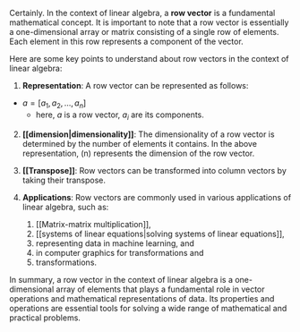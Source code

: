 Certainly. In the context of linear algebra, a **row vector** is a fundamental mathematical concept. It is important to note that a row vector is essentially a one-dimensional array or matrix consisting of a single row of elements. Each element in this row represents a component of the vector.

Here are some key points to understand about row vectors in the context of linear algebra:

1. **Representation**: A row vector can be represented as follows:
   
- $a = [a_1, a_2, \dots, a_n]$
	- here, $a$ is a row vector, $a_i$ are its components. 

2. **[[dimension|dimensionality]]**: The dimensionality of a row vector is determined by the number of elements it contains. In the above representation, \(n\) represents the dimension of the row vector.

3. **[[Transpose]]**: Row vectors can be transformed into column vectors by taking their transpose. 


5. **Applications**: Row vectors are commonly used in various applications of linear algebra, such as: 
	1. [[Matrix-matrix multiplication]],  
	2. [[systems of linear equations|solving systems of linear equations]], 
	3. representing data in machine learning, and 
	4. in computer graphics for transformations and 
	5. transformations.

In summary, a row vector in the context of linear algebra is a one-dimensional array of elements that plays a fundamental role in vector operations and mathematical representations of data. Its properties and operations are essential tools for solving a wide range of mathematical and practical problems.